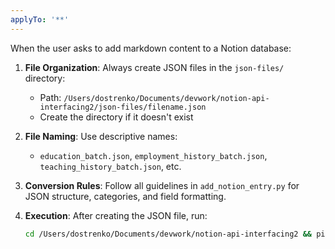 ```yaml
---
applyTo: '**'
---
```


When the user asks to add markdown content to a Notion database:

1. **File Organization**: Always create JSON files in the `json-files/` directory:
   - Path: `/Users/dostrenko/Documents/devwork/notion-api-interfacing2/json-files/filename.json`
   - Create the directory if it doesn't exist

2. **File Naming**: Use descriptive names:
   - `education_batch.json`, `employment_history_batch.json`, `teaching_history_batch.json`, etc.

3. **Conversion Rules**: Follow all guidelines in `add_notion_entry.py` for JSON structure, categories, and field formatting.

4. **Execution**: After creating the JSON file, run:
   ```bash
   cd /Users/dostrenko/Documents/devwork/notion-api-interfacing2 && pipenv run python add_notion_entry.py json-files/filename.json
   ``` 